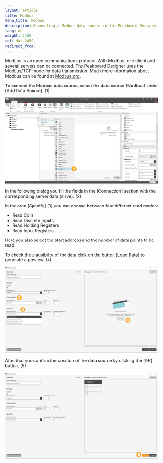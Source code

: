 ```yaml
---
layout: article
title: Modbus
menu_title: Modbus
description: Connecting a Modbus data source in the Peakboard Designer
lang: en
weight: 2450
ref: dat-2450
redirect_from:
---
```

Modbus is an open communications protocol.
With Modbus, one client and several servers can be connected.
The Peakboard Designer uses the Modbus/TCP mode for data transmission.
Much more information about Modbus can be found at [Modbus.org](https://modbus.org).

To connect the Modbus data source, select the data source [Modbus] under [Add Data Source]. (1)

![Add Modbus data source](/assets/images/data-sources/modbus/en_modbus-add.png)

In the following dialog you fill the fields in the [Connection] section with the corresponding server data (slave). (2)

In the area [Specify] (3) you can choose between four different read modes:
* Read Coils
* Read Discrete Inputs
* Read Holding Registers
* Read Input Registers

Here you also select the start address and the number of data points to be read.

To check the plausibility of the data click on the button [Load Data] to generate a preview. (4)

![Configure Modbus data source](/assets/images/data-sources/modbus/en_modbus-config-01.png)

After that you confirm the creation of the data source by clicking the [OK] button. (5)

![Configure Modbus data source](/assets/images/data-sources/modbus/en_modbus-config-02.png)